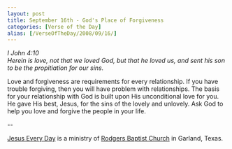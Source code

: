 ```yaml
---
layout: post
title: September 16th - God's Place of Forgiveness
categories: [Verse of the Day]
alias: [/VerseOfTheDay/2008/09/16/]
---
```


_I John 4:10  
Herein is love, not that we loved God, but that he loved us, and
sent his son to be the propitiation for our sins._

Love and forgiveness are requirements for every relationship. If
you have trouble forgiving, then you will have problem with
relationships. The basis for your relationship with God is built upon
His unconditional love for you. He gave His best, Jesus, for the sins
of the lovely and unlovely. Ask God to help you love and forgive the
people in your life.

 --

<a href=http://jesuseveryday.net>Jesus Every Day</a> is a ministry of <a href=http://rodgersbaptist.net>Rodgers Baptist Church</a> in Garland, Texas.
